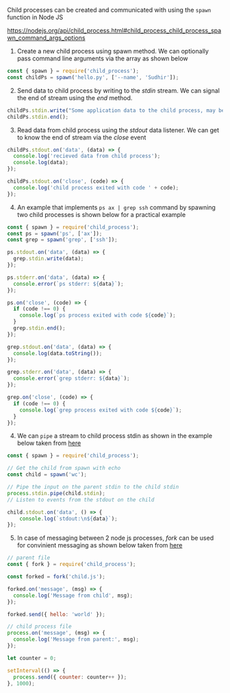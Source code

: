 Child processes can be created and communicated with using the ```spawn``` function in Node JS

https://nodejs.org/api/child_process.html#child_process_child_process_spawn_command_args_options

1. Create a new child process using spawn method. We can optionally pass command line arguments via the array as shown below
```js
const { spawn } = require('child_process');
const childPs = spawn('hello.py', ['--name', 'Sudhir']);
```

2. Send data to child process by writing to the *stdin* stream. We can signal the end of stream using the *end* method.
```js
childPs.stdin.write("Some application data to the child process, may be json")
childPs.stdin.end();
```

3. Read data from child process using the *stdout* data listener. We can get to know the end of stream via the *close* event
```js
childPs.stdout.on('data', (data) => {
  console.log('recieved data from child process');
  console.log(data);
});

childPs.stdout.on('close', (code) => {
  console.log('child process exited with code ' + code);
});
```

4. An example that implements ```ps ax | grep ssh``` command by spawning two child processes is shown below for a practical example
```js
const { spawn } = require('child_process');
const ps = spawn('ps', ['ax']);
const grep = spawn('grep', ['ssh']);

ps.stdout.on('data', (data) => {
  grep.stdin.write(data);
});

ps.stderr.on('data', (data) => {
  console.error(`ps stderr: ${data}`);
});

ps.on('close', (code) => {
  if (code !== 0) {
    console.log(`ps process exited with code ${code}`);
  }
  grep.stdin.end();
});

grep.stdout.on('data', (data) => {
  console.log(data.toString());
});

grep.stderr.on('data', (data) => {
  console.error(`grep stderr: ${data}`);
});

grep.on('close', (code) => {
  if (code !== 0) {
    console.log(`grep process exited with code ${code}`);
  }
});

```

4. We can ```pipe``` a stream to child process stdin as shown in the example below taken from [here](https://blog.cloudboost.io/node-js-child-process-spawn-178eaaf8e1f9)
```js
const { spawn } = require('child_process');

// Get the child from spawn with echo 
const child = spawn('wc');

// Pipe the input on the parent stdin to the child stdin
process.stdin.pipe(child.stdin);
// Listen to events from the stdout on the child

child.stdout.on('data', () => {
    console.log(`stdout:\n${data}`);
});
```

5. In case of messaging between 2 node js processes, *fork* can be used for convinient messaging as shown below taken from [here](https://www.freecodecamp.org/news/node-js-child-processes-everything-you-need-to-know-e69498fe970a/)
```js
// parent file
const { fork } = require('child_process');

const forked = fork('child.js');

forked.on('message', (msg) => {
  console.log('Message from child', msg);
});

forked.send({ hello: 'world' });
```

```js
// child process file
process.on('message', (msg) => {
  console.log('Message from parent:', msg);
});

let counter = 0;

setInterval(() => {
  process.send({ counter: counter++ });
}, 1000);
```

